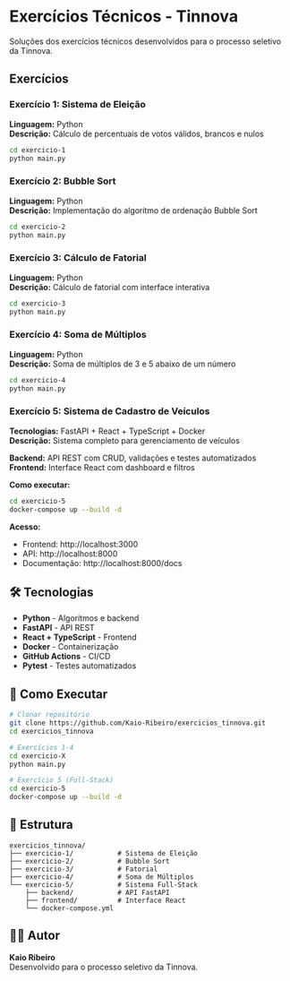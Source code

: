 # Exercícios Técnicos - Tinnova

Soluções dos exercícios técnicos desenvolvidos para o processo seletivo da Tinnova.

##  Exercícios

### Exercício 1: Sistema de Eleição
**Linguagem:** Python  
**Descrição:** Cálculo de percentuais de votos válidos, brancos e nulos

```bash
cd exercicio-1
python main.py
```

### Exercício 2: Bubble Sort
**Linguagem:** Python  
**Descrição:** Implementação do algoritmo de ordenação Bubble Sort

```bash
cd exercicio-2
python main.py
```

### Exercício 3: Cálculo de Fatorial
**Linguagem:** Python  
**Descrição:** Cálculo de fatorial com interface interativa

```bash
cd exercicio-3
python main.py
```

### Exercício 4: Soma de Múltiplos
**Linguagem:** Python  
**Descrição:** Soma de múltiplos de 3 e 5 abaixo de um número

```bash
cd exercicio-4
python main.py
```

### Exercício 5: Sistema de Cadastro de Veículos
**Tecnologias:** FastAPI + React + TypeScript + Docker  
**Descrição:** Sistema completo para gerenciamento de veículos

**Backend:** API REST com CRUD, validações e testes automatizados  
**Frontend:** Interface React com dashboard e filtros  

**Como executar:**
```bash
cd exercicio-5
docker-compose up --build -d
```

**Acesso:**
- Frontend: http://localhost:3000
- API: http://localhost:8000
- Documentação: http://localhost:8000/docs

## 🛠 Tecnologias

- **Python** - Algoritmos e backend
- **FastAPI** - API REST
- **React + TypeScript** - Frontend
- **Docker** - Containerização
- **GitHub Actions** - CI/CD
- **Pytest** - Testes automatizados

## 🚀 Como Executar

```bash
# Clonar repositório
git clone https://github.com/Kaio-Ribeiro/exercicios_tinnova.git
cd exercicios_tinnova

# Exercícios 1-4
cd exercicio-X
python main.py

# Exercício 5 (Full-Stack)
cd exercicio-5
docker-compose up --build -d
```

## 📁 Estrutura

```
exercicios_tinnova/
├── exercicio-1/           # Sistema de Eleição
├── exercicio-2/           # Bubble Sort
├── exercicio-3/           # Fatorial
├── exercicio-4/           # Soma de Múltiplos
└── exercicio-5/           # Sistema Full-Stack
    ├── backend/           # API FastAPI
    ├── frontend/          # Interface React
    └── docker-compose.yml
```

## 👨‍💻 Autor

**Kaio Ribeiro**  
Desenvolvido para o processo seletivo da Tinnova.
